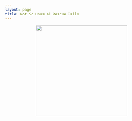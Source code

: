 ```yaml
---
layout: page
title: Not So Unusual Rescue Tails
---
```


<p align="center">
    <img height="300" src="/assets/images/not-so-usual-rescue-tails1.jpg">
</p>
